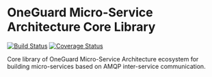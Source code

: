 # OneGuard Micro-Service Architecture Core Library

[![Build Status](https://travis-ci.org/OneGuardSolutions/msa-core.svg?branch=master)](https://travis-ci.org/OneGuardSolutions/msa-core)
[![Coverage Status](https://coveralls.io/repos/github/OneGuardSolutions/msa-core/badge.svg?branch=master)](https://coveralls.io/github/OneGuardSolutions/msa-core?branch=master)

Core library of OneGuard Micro-Service Architecture ecosystem for building 
micro-services based on AMQP inter-service communication.
